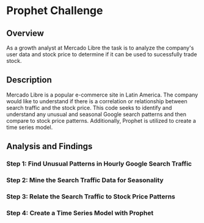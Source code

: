 # Prophet Challenge

## Overview
As a growth analyst at Mercado Libre the task is to analyze the company's user data and stock price to determine if it can be used to sucessfully trade stock.

## Description
Mercado Libre is a popular e-commerce site in Latin America. The company would like to understand if there is a correlation or relationship between search traffic and the stock price. This code seeks to identify and understand any unusual and seasonal Google search patterns and then compare to stock price patterns. Additionally, Prophet is utilized to create a time series model.

## Analysis and Findings

### Step 1: Find Unusual Patterns in Hourly Google Search Traffic

### Step 2: Mine the Search Traffic Data for Seasonality

### Step 3: Relate the Search Traffic to Stock Price Patterns

### Step 4: Create a Time Series Model with Prophet
